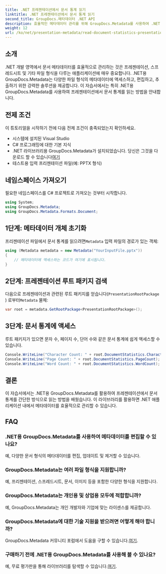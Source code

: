 ```yaml
---
title: .NET 프레젠테이션에서 문서 통계 읽기
linktitle: .NET 프레젠테이션에서 문서 통계 읽기
second_title: GroupDocs.메타데이터 .NET API
description: 효율적인 메타데이터 관리를 위해 GroupDocs.Metadata를 사용하여 .NET 프레젠테이션에서 문서 통계를 읽는 방법을 알아보세요.
weight: 12
url: /ko/net/presentation-metadata/read-document-statistics-presentations/
---
```

## 소개
.NET 개발 영역에서 문서 메타데이터를 효율적으로 관리하는 것은 프레젠테이션, 스프레드시트 및 기타 파일 형식을 다루는 애플리케이션에 매우 중요합니다. .NET용 GroupDocs.Metadata는 다양한 파일 형식의 메타데이터에 액세스하고, 편집하고, 추출하기 위한 강력한 솔루션을 제공합니다. 이 자습서에서는 특히 .NET용 GroupDocs.Metadata를 사용하여 프레젠테이션에서 문서 통계를 읽는 방법을 안내합니다.
## 전제 조건
이 튜토리얼을 시작하기 전에 다음 전제 조건이 충족되었는지 확인하세요.
- 시스템에 설치된 Visual Studio
- C# 프로그래밍에 대한 기본 지식
- .NET 라이브러리용 GroupDocs.Metadata가 설치되었습니다. 당신은 그것을 다운로드 할 수 있습니다[여기](https://releases.groupdocs.com/metadata/net/)
- 테스트용 입력 프리젠테이션 파일(예: PPTX 형식)

## 네임스페이스 가져오기
필요한 네임스페이스를 C# 프로젝트로 가져오는 것부터 시작합니다.
```csharp
using System;
using GroupDocs.Metadata;
using GroupDocs.Metadata.Formats.Document;
```
## 1단계: 메타데이터 개체 초기화
 프리젠테이션 파일에서 문서 통계를 읽으려면`Metadata` 입력 파일의 경로가 있는 객체:
```csharp
using (Metadata metadata = new Metadata("YourInputFile.pptx"))
{
    // 메타데이터에 액세스하는 코드가 여기에 표시됩니다.
}
```
## 2단계: 프레젠테이션 루트 패키지 검색
다음으로 프레젠테이션과 관련된 루트 패키지를 얻습니다(`PresentationRootPackage` ) 로부터`Metadata` 물체:
```csharp
var root = metadata.GetRootPackage<PresentationRootPackage>();
```
## 3단계: 문서 통계에 액세스
루트 패키지가 있으면 문자 수, 페이지 수, 단어 수와 같은 문서 통계에 쉽게 액세스할 수 있습니다.
```csharp
Console.WriteLine("Character Count: " + root.DocumentStatistics.CharacterCount);
Console.WriteLine("Page Count: " + root.DocumentStatistics.PageCount);
Console.WriteLine("Word Count: " + root.DocumentStatistics.WordCount);
```

## 결론
이 자습서에서는 .NET용 GroupDocs.Metadata를 활용하여 프레젠테이션에서 문서 통계를 간단한 방식으로 읽는 방법을 배웠습니다. 이 라이브러리를 활용하면 .NET 애플리케이션 내에서 메타데이터를 효율적으로 관리할 수 있습니다.

## FAQ
### .NET용 GroupDocs.Metadata를 사용하여 메타데이터를 편집할 수 있나요?
예, 다양한 문서 형식의 메타데이터를 편집, 업데이트 및 제거할 수 있습니다.
### GroupDocs.Metadata는 여러 파일 형식을 지원합니까?
예, 프리젠테이션, 스프레드시트, 문서, 이미지 등을 포함한 다양한 형식을 지원합니다.
### GroupDocs.Metadata는 개인용 및 상업용 모두에 적합합니까?
예, GroupDocs.Metadata는 개인 개발자와 기업에 맞는 라이센스를 제공합니다.
### GroupDocs.Metadata에 대한 기술 지원을 받으려면 어떻게 해야 합니까?
 GroupDocs.Metadata 커뮤니티 포럼에서 도움을 구할 수 있습니다.[여기](https://forum.groupdocs.com/c/metadata/14).
### 구매하기 전에 .NET용 GroupDocs.Metadata를 사용해 볼 수 있나요?
 예, 무료 평가판을 통해 라이브러리를 탐색할 수 있습니다.[여기](https://releases.groupdocs.com/).
